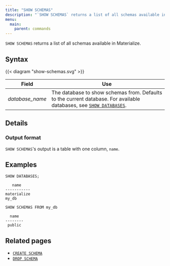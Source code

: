 ```yaml
---
title: "SHOW SCHEMAS"
description: "`SHOW SCHEMAS` returns a list of all schemas available in Materialize."
menu:
  main:
    parent: commands
---
```


`SHOW SCHEMAS` returns a list of all schemas available in Materialize.

## Syntax

{{< diagram "show-schemas.svg" >}}

Field | Use
------|-----
_database&lowbar;name_ | The database to show schemas from. Defaults to the current database. For available databases, see [`SHOW DATABASES`](../show-databases).

## Details

### Output format

`SHOW SCHEMAS`'s output is a table with one column, `name`.

## Examples

```mzsql
SHOW DATABASES;
```
```nofmt
   name
-----------
materialize
my_db
```
```mzsql
SHOW SCHEMAS FROM my_db
```
```nofmt
  name
--------
 public
```

## Related pages

- [`CREATE SCHEMA`](../create-schema)
- [`DROP SCHEMA`](../drop-schema)
